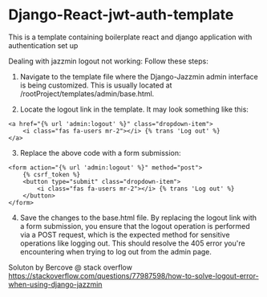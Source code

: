 # Django-React-jwt-auth-template
This is a template containing boilerplate react and django application with authentication set up



Dealing with jazzmin logout not working:
Follow these steps:

1. Navigate to the template file where the Django-Jazzmin admin interface is being customized. This is usually located at /rootProject/templates/admin/base.html.

2. Locate the logout link in the template. It may look something like this:
```
<a href="{% url 'admin:logout' %}" class="dropdown-item">
    <i class="fas fa-users mr-2"></i> {% trans 'Log out' %}
</a>
```
3. Replace the above code with a form submission:
```
<form action="{% url 'admin:logout' %}" method="post">
    {% csrf_token %}
    <button type="submit" class="dropdown-item">
        <i class="fas fa-users mr-2"></i> {% trans 'Log out' %}
    </button>
</form>
```
4. Save the changes to the base.html file.
By replacing the logout link with a form submission, you ensure that the logout operation is performed via a POST request, which is the expected method for sensitive operations like logging out. This should resolve the 405 error you're encountering when trying to log out from the admin page.

Soluton by Bercove @ stack overflow 
https://stackoverflow.com/questions/77987598/how-to-solve-logout-error-when-using-django-jazzmin